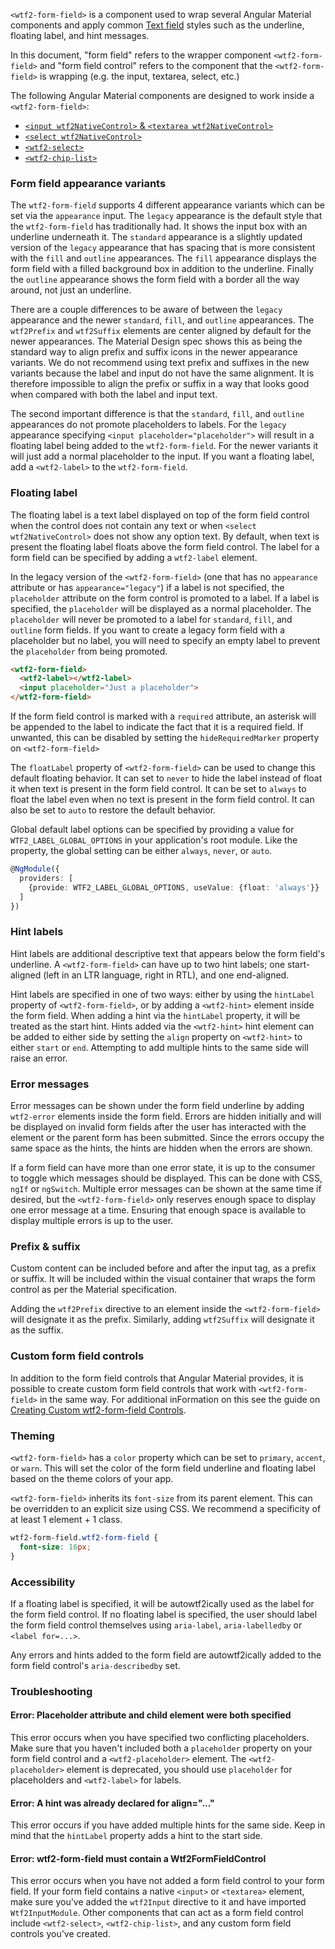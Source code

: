 `<wtf2-form-field>` is a component used to wrap several Angular Material components and apply common
[Text field](https://material.io/guidelines/components/text-fields.html) styles such as the
underline, floating label, and hint messages.

In this document, "form field" refers to the wrapper component `<wtf2-form-field>` and
"form field control" refers to the component that the `<wtf2-form-field>` is wrapping
(e.g. the input, textarea, select, etc.)

The following Angular Material components are designed to work inside a `<wtf2-form-field>`:
* [`<input wtf2NativeControl>` &amp; `<textarea wtf2NativeControl>`](https://material.angular.io/components/input/overview)
* [`<select wtf2NativeControl>`](https://material.angular.io/components/select/overview)
* [`<wtf2-select>`](https://material.angular.io/components/select/overview)
* [`<wtf2-chip-list>`](https://material.angular.io/components/chips/overview)

<!-- example(form-field-overview) -->

### Form field appearance variants
The `wtf2-form-field` supports 4 different appearance variants which can be set via the `appearance`
input. The `legacy` appearance is the default style that the `wtf2-form-field` has traditionally had.
It shows the input box with an underline underneath it. The `standard` appearance is a slightly
updated version of the `legacy` appearance that has spacing that is more consistent with the `fill`
and `outline` appearances. The `fill` appearance displays the form field with a filled background
box in addition to the underline. Finally the `outline` appearance shows the form field with a
border all the way around, not just an underline.

There are a couple differences to be aware of between the `legacy` appearance and the newer
`standard`, `fill`, and `outline` appearances. The `wtf2Prefix` and `wtf2Suffix` elements are center
aligned by default for the newer appearances. The Material Design spec shows this as being the
standard way to align prefix and suffix icons in the newer appearance variants. We do not recommend
using text prefix and suffixes in the new variants because the label and input do not have the same
alignment. It is therefore impossible to align the prefix or suffix in a way that looks good when
compared with both the label and input text.

The second important difference is that the `standard`, `fill`, and `outline` appearances do not
promote placeholders to labels. For the `legacy` appearance specifying
`<input placeholder="placeholder">` will result in a floating label being added to the
`wtf2-form-field`. For the newer variants it will just add a normal placeholder to the input. If you
want a floating label, add a `<wtf2-label>` to the `wtf2-form-field`.

<!-- example(form-field-appearance) -->

### Floating label

The floating label is a text label displayed on top of the form field control when
the control does not contain any text or when `<select wtf2NativeControl>` does not show any option text.
By default, when text is present the floating label
floats above the form field control. The label for a form field can be specified by adding a
`wtf2-label` element.

In the legacy version of the `<wtf2-form-field>` (one that has no `appearance` attribute or has
`appearance="legacy"`) if a label is not specified, the `placeholder` attribute on the form control
is promoted to a label. If a label is specified, the `placeholder` will be displayed as a normal
placeholder. The `placeholder` will never be promoted to a label for `standard`, `fill`, and
`outline` form fields. If you want to create a legacy form field with a placeholder but no label,
you will need to specify an empty label to prevent the `placeholder` from being promoted.

```html
<wtf2-form-field>
  <wtf2-label></wtf2-label>
  <input placeholder="Just a placeholder">
</wtf2-form-field>
```

If the form field control is marked with a `required` attribute, an asterisk will be appended to the
label to indicate the fact that it is a required field. If unwanted, this can be disabled by
setting the `hideRequiredMarker` property on `<wtf2-form-field>`

The `floatLabel` property of `<wtf2-form-field>` can be used to change this default floating
behavior. It can set to `never` to hide the label instead of float it when text is present in
the form field control. It can be set to `always` to float the label even when no text is
present in the form field control. It can also be set to `auto` to restore the default behavior.

<!-- example(form-field-label) -->

Global default label options can be specified by providing a value for
`WTF2_LABEL_GLOBAL_OPTIONS` in your application's root module. Like the property, the global
setting can be either `always`, `never`, or `auto`.

```ts
@NgModule({
  providers: [
    {provide: WTF2_LABEL_GLOBAL_OPTIONS, useValue: {float: 'always'}}
  ]
})
```

### Hint labels

Hint labels are additional descriptive text that appears below the form field's underline. A
`<wtf2-form-field>` can have up to two hint labels; one start-aligned (left in an LTR language, right
in RTL), and one end-aligned.

Hint labels are specified in one of two ways: either by using the `hintLabel` property of
`<wtf2-form-field>`, or by adding a `<wtf2-hint>` element inside the form field. When adding a hint
via the `hintLabel` property, it will be treated as the start hint. Hints added via the
`<wtf2-hint>` hint element can be added to either side by setting the `align` property on
`<wtf2-hint>` to either `start` or `end`. Attempting to add multiple hints to the same side will
raise an error.

<!-- example(form-field-hint) -->

### Error messages

Error messages can be shown under the form field underline by adding `wtf2-error` elements inside the
form field. Errors are hidden initially and will be displayed on invalid form fields after the user
has interacted with the element or the parent form has been submitted. Since the errors occupy the
same space as the hints, the hints are hidden when the errors are shown.

If a form field can have more than one error state, it is up to the consumer to toggle which
messages should be displayed. This can be done with CSS, `ngIf` or `ngSwitch`. Multiple error
messages can be shown at the same time if desired, but the `<wtf2-form-field>` only reserves enough
space to display one error message at a time. Ensuring that enough space is available to display
multiple errors is up to the user.

<!-- example(form-field-error) -->

### Prefix & suffix

Custom content can be included before and after the input tag, as a prefix or suffix. It will be
included within the visual container that wraps the form control as per the Material specification.

Adding the `wtf2Prefix` directive to an element inside the `<wtf2-form-field>` will designate it as
the prefix. Similarly, adding `wtf2Suffix` will designate it as the suffix.

<!-- example(form-field-prefix-suffix) -->

### Custom form field controls

In addition to the form field controls that Angular Material provides, it is possible to create
custom form field controls that work with `<wtf2-form-field>` in the same way. For additional
inFormation on this see the guide on
[Creating Custom wtf2-form-field Controls](https://material.angular.io/guide/creating-a-custom-form-field-control).

### Theming

`<wtf2-form-field>` has a `color` property which can be set to `primary`, `accent`, or `warn`. This
will set the color of the form field underline and floating label based on the theme colors
of your app.

`<wtf2-form-field>` inherits its `font-size` from its parent element. This can be overridden to an
explicit size using CSS. We recommend a specificity of at least 1 element + 1 class.

```css
wtf2-form-field.wtf2-form-field {
  font-size: 16px;
}
```

<!-- example(form-field-theming) -->

### Accessibility

If a floating label is specified, it will be autowtf2ically used as the label for the form
field control. If no floating label is specified, the user should label the form field control
themselves using `aria-label`, `aria-labelledby` or `<label for=...>`.

Any errors and hints added to the form field are autowtf2ically added to the form field control's
`aria-describedby` set.

### Troubleshooting

#### Error: Placeholder attribute and child element were both specified

This error occurs when you have specified two conflicting placeholders. Make sure that you haven't
included both a `placeholder` property on your form field control and a `<wtf2-placeholder>`
element. The `<wtf2-placeholder>` element is deprecated, you should use `placeholder` for
placeholders and `<wtf2-label>` for labels.

#### Error: A hint was already declared for align="..."

This error occurs if you have added multiple hints for the same side. Keep in mind that the
`hintLabel` property adds a hint to the start side.

#### Error: wtf2-form-field must contain a Wtf2FormFieldControl

This error occurs when you have not added a form field control to your form field. If your form
field contains a native `<input>` or `<textarea>` element, make sure you've added the `wtf2Input`
directive to it and have imported `Wtf2InputModule`. Other components that can act as a form field
control include `<wtf2-select>`, `<wtf2-chip-list>`, and any custom form field controls you've
created.
